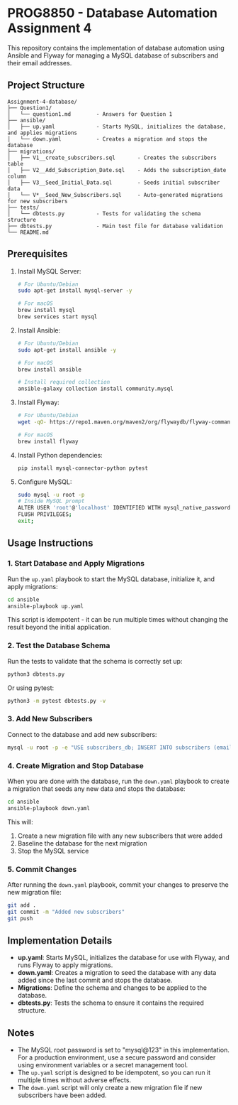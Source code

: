 # PROG8850 - Database Automation Assignment 4

This repository contains the implementation of database automation using Ansible and Flyway for managing a MySQL database of subscribers and their email addresses.

## Project Structure

```
Assignment-4-database/
├── Question1/
│   └── question1.md        - Answers for Question 1
├── ansible/
│   ├── up.yaml             - Starts MySQL, initializes the database, and applies migrations
│   └── down.yaml           - Creates a migration and stops the database
├── migrations/
│   ├── V1__create_subscribers.sql       - Creates the subscribers table
│   ├── V2__Add_Subscription_Date.sql    - Adds the subscription_date column
│   ├── V3__Seed_Initial_Data.sql        - Seeds initial subscriber data
│   └── V*__Seed_New_Subscribers.sql     - Auto-generated migrations for new subscribers
├── tests/
│   └── dbtests.py          - Tests for validating the schema structure
├── dbtests.py              - Main test file for database validation
└── README.md
```

## Prerequisites

1. Install MySQL Server:
   ```bash
   # For Ubuntu/Debian
   sudo apt-get install mysql-server -y
   
   # For macOS
   brew install mysql
   brew services start mysql
   ```

2. Install Ansible:
   ```bash
   # For Ubuntu/Debian
   sudo apt-get install ansible -y
   
   # For macOS
   brew install ansible
   
   # Install required collection
   ansible-galaxy collection install community.mysql
   ```

3. Install Flyway:
   ```bash
   # For Ubuntu/Debian
   wget -qO- https://repo1.maven.org/maven2/org/flywaydb/flyway-commandline/9.8.1/flyway-commandline-9.8.1-linux-x64.tar.gz | tar xvz && sudo ln -s $(pwd)/flyway-9.8.1/flyway /usr/local/bin
   
   # For macOS
   brew install flyway
   ```

4. Install Python dependencies:
   ```bash
   pip install mysql-connector-python pytest
   ```

5. Configure MySQL:
   ```bash
   sudo mysql -u root -p
   # Inside MySQL prompt
   ALTER USER 'root'@'localhost' IDENTIFIED WITH mysql_native_password BY 'mysql@123';
   FLUSH PRIVILEGES;
   exit;
   ```

## Usage Instructions

### 1. Start Database and Apply Migrations

Run the `up.yaml` playbook to start the MySQL database, initialize it, and apply migrations:

```bash
cd ansible
ansible-playbook up.yaml
```

This script is idempotent - it can be run multiple times without changing the result beyond the initial application.

### 2. Test the Database Schema

Run the tests to validate that the schema is correctly set up:

```bash
python3 dbtests.py
```

Or using pytest:

```bash
python3 -m pytest dbtests.py -v
```

### 3. Add New Subscribers

Connect to the database and add new subscribers:

```bash
mysql -u root -p -e "USE subscribers_db; INSERT INTO subscribers (email) VALUES ('new_user@example.com');"
```

### 4. Create Migration and Stop Database

When you are done with the database, run the `down.yaml` playbook to create a migration that seeds any new data and stops the database:

```bash
cd ansible
ansible-playbook down.yaml
```

This will:
1. Create a new migration file with any new subscribers that were added
2. Baseline the database for the next migration
3. Stop the MySQL service

### 5. Commit Changes

After running the `down.yaml` playbook, commit your changes to preserve the new migration file:

```bash
git add .
git commit -m "Added new subscribers"
git push
```

## Implementation Details

- **up.yaml**: Starts MySQL, initializes the database for use with Flyway, and runs Flyway to apply migrations.
- **down.yaml**: Creates a migration to seed the database with any data added since the last commit and stops the database.
- **Migrations**: Define the schema and changes to be applied to the database.
- **dbtests.py**: Tests the schema to ensure it contains the required structure.

## Notes

- The MySQL root password is set to "mysql@123" in this implementation. For a production environment, use a secure password and consider using environment variables or a secret management tool.
- The `up.yaml` script is designed to be idempotent, so you can run it multiple times without adverse effects.
- The `down.yaml` script will only create a new migration file if new subscribers have been added.


